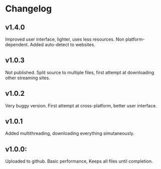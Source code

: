 # Changelog

## v1.4.0
Improved user interface, lighter, uses less resources. Non platform-dependent. Added auto-detect to websites.

## v1.0.3
Not published. Split source to multiple files, first attempt at downloading other streaming sites.

## v1.0.2
Very buggy version. First attempt at cross-platform, better user interface.

## v1.0.1
Added multithreading, downloading everything simutaneously.

## v1.0.0:
Uploaded to github. Basic performance, Keeps all files until completion.
